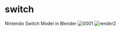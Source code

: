# switch
Nintendo Switch Model in Blender
![0001](https://github.com/user-attachments/assets/24342f31-2cec-42db-b113-f9b46c8b5ebc)
![render2](https://github.com/user-attachments/assets/7c4ed0ca-7774-4cd7-8cd0-487097f6f915)
